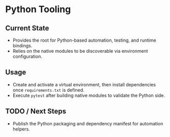 # Python Tooling

## Current State

- Provides the root for Python-based automation, testing, and runtime bindings.
- Relies on the native modules to be discoverable via environment configuration.

## Usage

- Create and activate a virtual environment, then install dependencies once `requirements.txt` is defined.
- Execute `pytest` after building native modules to validate the Python side.

## TODO / Next Steps

- Publish the Python packaging and dependency manifest for automation helpers.

